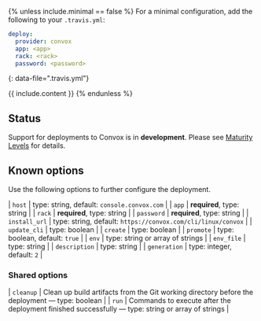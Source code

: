 {% unless include.minimal == false %}
For a minimal configuration, add the following to your `.travis.yml`:

```yaml
deploy:
  provider: convox
  app: <app>
  rack: <rack>
  password: <password>
```
{: data-file=".travis.yml"}



{{ include.content }}
{% endunless %}

## Status

Support for deployments to Convox is in **development**. Please see [Maturity Levels](/user/deployment-v2#maturity-levels) for details.
## Known options

Use the following options to further configure the deployment.

| `host` | type: string, default: `console.convox.com` |
| `app` | **required**, type: string |
| `rack` | **required**, type: string |
| `password` | **required**, type: string |
| `install_url` | type: string, default: `https://convox.com/cli/linux/convox` |
| `update_cli` | type: boolean |
| `create` | type: boolean |
| `promote` | type: boolean, default: `true` |
| `env` | type: string or array of strings |
| `env_file` | type: string |
| `description` | type: string |
| `generation` | type: integer, default: `2` |

### Shared options

| `cleanup` | Clean up build artifacts from the Git working directory before the deployment &mdash; type: boolean |
| `run` | Commands to execute after the deployment finished successfully &mdash; type: string or array of strings |


